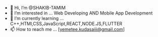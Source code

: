 - 👋 Hi, I’m @SHAKIB-TAMIM
- 👀 I’m interested in ... Web Developing AND Mobile App Development
- 🌱 I’m currently learning ... C++,HTMl,CSS,JavaScript,REACT,NODE.JS,FLUTTER
- 📫 How to reach me ... [yemetee.kudasaiii@gmail.com]
